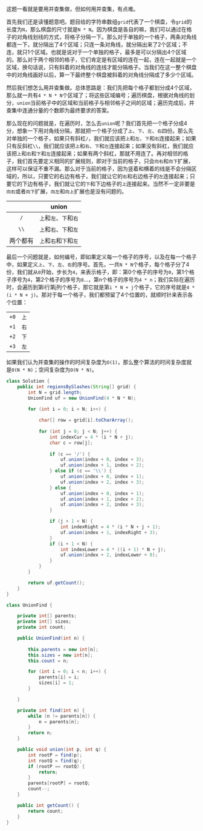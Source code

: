 这题一看就是要用并查集做，但如何用并查集，有点难。

首先我们还是读懂题意吧。题目给的字符串数组`grid`代表了一个棋盘，令`grid`的长度为`N`，那么棋盘的尺寸就是`N * N`。因为棋盘是各自的嘛，我们可以通过在格子的对角线划线的方式，将格子分隔一下。那么对于单独的一个格子，两条对角线都连一下，就分隔出了4个区域；只连一条对角线，就分隔出来了2个区域；不连，就只1个区域。也就是说对于一个单独的格子，最多是可以分隔出4个区域的。那么对于两个相邻的格子，它们肯定是有区域的连在一起，连在一起就是一个区域，换句话说，只有斜着的对角线的连线才能分隔格子。当我们在这一整个棋盘中的对角线画好以后，算一下最终整个棋盘被斜着的对角线分隔成了多少个区域。

然后我们想怎么用并查集做。总体思路是：我们先把每个格子都划分成4个区域，那么就一共有`4 * N * N`个区域了；将这些区域编号；遍历棋盘，根据对角线的划分，`union`当前格子中的区域和当前格子与相邻格子之间的区域；遍历完成后，并查集中连通分量的个数即为最终要求的答案。

那么现在的问题就是，在遍历时，怎么去`union`呢？我们首先把一个格子分成4分，想象一下用对角线分隔，那就把一个格子分成了`上`、`下`、`左`、`右`四份。那么先对单独的一个格子，如果只有斜杠`/`，我们就应该把`上`和`左`、`下`和`右`连接起来；如果只有反斜杠`\\`，我们就应该把`上`和`右`、`下`和`左`连接起来；如果没有斜杠，我们就应该把`上`和`右`和`下`和`左`连接起来；如果有两个斜杠，那就不用连了。再对相邻的格子，我们首先要定义相同的扩展规则，即对于当前的格子，只会`向右`和`向下`扩展，这样可以保证不重不漏。那么对于当前的格子，因为竖着和横着的线是不会分隔区域的，所以，只要它的右边有格子，我们就让它的`右`和右边格子的`左`连接起来；只要它的下边有格子，我们就让它的`下`和下边格子的`上`连接起来。当然不一定非要是`向右`或者`向下`扩展，`向左`和`向上`扩展也是没有问题的。

|          |         union          |
| :------: | :--------------------: |
|   `/`    | `上`和`左`、`下`和`右` |
|   `\\`   | `上`和`右`、`下`和`左` |
| 两个都有 | `上`和`右`和`下`和`左` |

最后一个问题就是，如何编号，即如果定义每一个格子的序号，以及在每一个格子中，如果定义`上`、`下`、`左`、`右`的序号。首先，一共`N * N`个格子，每个格子分了4份，我们就从`0`开始，步长为`4`，来表示格子，即：第0个格子的序号为`0`，第1个格子序号为`4`，第2个格子的序号为`8`...，第n个格子的序号为`4 * n`；我们实际在遍历时，会遍历到第i行第j列个格子，那它就是第`i * N + j`个格子，它的序号就是`4 * (i * N + j)`。那对于每一个格子，我们都预留了4个位置的，就顺时针来表示各个位置：

|      |      |
| :--: | :--: |
| `+0` | `上` |
| `+1` | `右` |
| `+2` | `下` |
| `+3` | `左` |

如果我们认为并查集的操作的时间复杂度为`O(1)`，那么整个算法的时间复杂度就是`O(N * N)`；空间复杂度为`O(N * N)`。

```java
class Solution {
    public int regionsBySlashes(String[] grid) {
        int N = grid.length;
        UnionFind uf = new UnionFind(4 * N * N);

        for (int i = 0; i < N; i++) {
            
            char[] row = grid[i].toCharArray();
            
            for (int j = 0; j < N; j++) {
                int indexCur = 4 * (i * N + j);
                char c = row[j];
                
                if (c == '/') {
                    uf.union(index + 0, index + 3);
                    uf.union(index + 1, index + 2);
                } else if (c == '\\') {
                    uf.union(index + 0, index + 1);
                    uf.union(index + 2, index + 3);
                } else {
                    uf.union(index + 0, index + 1);
                    uf.union(index + 1, index + 2);
                    uf.union(index + 2, index + 3);
                }

                if (j + 1 < N) {
                    int indexRight = 4 * (i * N + j + 1);
                    uf.union(index + 1, indexRight + 3);
                }
                if (i + 1 < N) {
                    int indexLower = 4 * ((i + 1) * N + j);
                    uf.union(index + 2, indexLower + 0);
                }
            }
        }

        return uf.getCount();
    }
}

class UnionFind {

    private int[] parents;
    private int[] sizes;
    private int count;

    public UnionFind(int n) {
        
        this.parents = new int[n];
        this.sizes = new int[n];
        this.count = n;

        for (int i = 0; i < n; i++) {
            parents[i] = i;
            sizes[i] = 1;
        }

    }

    private int find(int n) {
        while (n != parents[n]) {
            n = parents[n];
        }
        return n;
    }

    public void union(int p, int q) {
        int rootP = find(p);
        int rootQ = find(q);
        if (rootP == rootQ) {
            return;
        }
        parents[rootP] = rootQ;
        count--;
    }

    public int getCount() {
        return count;
    }
}
```

